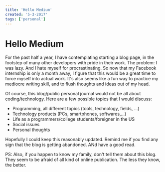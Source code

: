 ```yaml
---
title: 'Hello Medium'
created: '5-3-2017'
tags: ['personal']
---
```

# Hello Medium

For the past half a year, I have contemplating starting a blog page, in the footstep of many other developers with pride in their work. The problem: I was lazy. And I hate myself for procrastinating. So now that my Facebook internship is only a month away, I figure that this would be a great time to force myself into actual work. It's also seems like a fun way to practice my mediocre writing skill, and to flush thoughts and ideas out of my head.

Of course, this blog/public personal journal would not be all about coding/technology. Here are a few possible topics that I would discuss:

- Programming, all different topics (tools, technology, fields, ...)
- Technology products (PCs, smartphones, softwares,...)
- Life as a programmers/college students/foreigner in the US
- Social issues
- Personal thoughts

Hopefully I could keep this reasonably updated. Remind me if you find any sign that the blog is getting abandoned. ANd have a good read.

PS: Also, if you happen to know my family, don't tell them about this blog. They seem to be afraid of all kind of online publication. The less they know, the better.